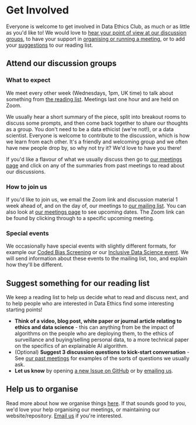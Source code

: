 # Get Involved

Everyone is welcome to get involved in Data Ethics Club, as much or as little as you'd like to! 
We would love to [hear your point of view at our discussion groups](#attend-our-discussion-groups), to have your support in [organising or running a meeting](#help-us-to-organise), or to add your [suggestions](#suggest-something-for-our-reading-list) to our reading list.

## Attend our discussion groups

### What to expect
We meet every other week (Wednesdays, 1pm, UK time) to talk about something from [the reading list](reading-list).
Meetings last one hour and are held on Zoom. 

We usually hear a short summary of the piece, split into breakout rooms to discuss some prompts, and then come back together to share our thoughts as a group. 
You don't need to be a data ethicist (we're not!), or a data scientist. 
Everyone is welcome to contribute to the discussion, which is how we learn from each other.
It's a friendly and welcoming group and we often have new people drop by, so why not try it? 
We'd love to have you there!

If you'd like a flavour of what we usually discuss then go to [our meetings page](meetings/meetings) and click on any of the summaries from past meetings to read about our discussions.

### How to join us
If you'd like to join us, we email the Zoom link and discussion material 1 week ahead of, and on the day of, our meetings to [our mailing list](http://eepurl.com/hjkmnX). 
You can also look at [our meetings page](meetings/meetings) to see upcoming dates. 
The Zoom link can be found by clicking through to a specific upcoming meeting.

### Special events
We occasionally have special events with slightly different formats, for example our [Coded Bias Screening]() or our [Inclusive Data Science event](). 
We will send information about these events to the mailing list, too, and explain how they'll be different.

## Suggest something for our reading list
We keep a reading list to help us decide what to read and discuss next, and to help people who are interested in Data Ethics find some interesting starting points!

- __Think of a video, blog post, white paper or journal article relating to ethics and data science__ - this can anything from be the impact of algorithms on the people who are deploying them, to the ethics of surveillance and buying/selling personal data, to a more technical paper on the specifics of an explainable AI algorithm.
- (Optional) __Suggest 3 discussion questions to kick-start conversation__ - See [our past meetings](meetings/meetings) for examples of the sorts of questions we usually ask.
- __Let us know__ by opening [a new Issue on GitHub](https://github.com/very-good-science/data-ethics-club/issues/new?assignees=NatalieThurlby&labels=reading+suggestion&template=reading-suggestion.md&title=%5BSUGGESTION%28S%29%5D+You+suggestion%28s%29+here) or by [emailing us](mailto:grp-ethicaldatascience@groups.bristol.ac.uk).

## Help us to organise
Read more about how we organise things [here](administration). 
If that sounds good to you, we'd love your help organising our meetings, or maintaining our website/repository.
[Email us](mailto:grp-ethicaldatascience@groups.bristol.ac.uk) if you're interested.